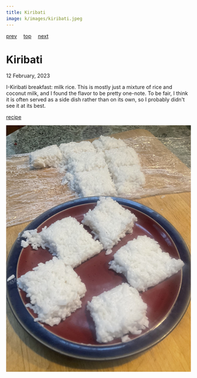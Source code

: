 ```yaml
---
title: Kiribati
image: k/images/kiribati.jpeg
---
```

[prev](kenya.md)&emsp;
[top](../index.md)&emsp;
[next](north_korea.md)
# Kiribati
12 February, 2023

I-Kiribati breakfast: milk rice. This is mostly just a mixture of rice
and coconut milk, and I found the flavor to be pretty one-note. To be
fair, I think it is often served as a side dish rather than on its
own, so I probably didn't see it at its best.

[recipe](https://hungrylankan.com/recipes/kiribath-sri-lankan-milk-rice/)

![breakfast](images/kiribati.jpeg)
